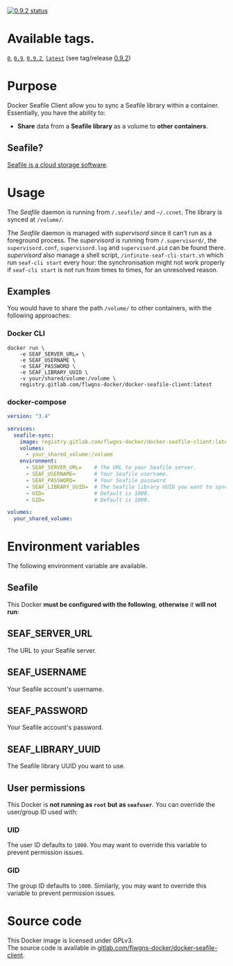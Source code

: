 [![0.9.2 status](https://gitlab.com/flwgns-docker/docker-seafile-client/badges/0.9.2/pipeline.svg)](https://gitlab.com/flwgns-docker/docker-seafile-client/commits/0.9.2)

# Available tags.

[`0`](https://gitlab.com/flwgns-docker/docker-seafile-client/tags/0.9.2),
[`0.9`](https://gitlab.com/flwgns-docker/docker-seafile-client/tags/0.9.2),
[`0.9.2`](https://gitlab.com/flwgns-docker/docker-seafile-client/tags/0.9.2),
[`latest`](https://gitlab.com/flwgns-docker/docker-seafile-client/tags/0.9.2) (see tag/release [0.9.2](https://gitlab.com/flwgns-docker/docker-seafile-client/tags/0.9.2))


# Purpose
Docker Seafile Client allow you to sync a Seafile library within a container. Essentially, you have the ability to:
* **Share** data from a **Seafile library** as a volume to **other containers**.
## Seafile?
[Seafile is a cloud storage software](https://www.seafile.com/).


# Usage
The *Seafile* daemon is running from `/.seafile/` and `~/.ccnet`.
The library is synced at `/volume/`.

The *Seafile* daemon is managed with *supervisord* since it can't run as a foreground process.
The *supervisord* is running from `/.supervisord/`, the `supervisord.conf`, `supervisord.log` and `supervisord.pid` can be found there.  
*supervisord* also manage a shell script, `/infinite-seaf-cli-start.sh` which run `seaf-cli start` every hour: the synchronisation might not work properly if `seaf-cli start` is not run from times to times, for an unresolved reason.
## Examples
You would have to share the path `/volume/` to other containers, with the following approaches:
### Docker CLI
```
docker run \ 
    -e SEAF_SERVER_URL= \
    -e SEAF_USERNAME \
    -e SEAF_PASSWORD \
    -e SEAF_LIBRARY_UUID \
    -v your/shared/volume:/volume \
    registry.gitlab.com/flwgns-docker/docker-seafile-client:latest
```
### docker-compose
```yaml
version: "3.4"

services:
  seafile-sync:
    image: registry.gitlab.com/flwgns-docker/docker-seafile-client:latest
    volumes:
      - your_shared_volume:/volume
    environment:
      - SEAF_SERVER_URL=    # The URL to your Seafile server.
      - SEAF_USERNAME=      # Your Seafile username.
      - SEAF_PASSWORD=      # Your Seafile password
      - SEAF_LIBRARY_UUID=  # The Seafile library UUID you want to sync with.
      - UID=                # Default is 1000.
      - GID=                # Default is 1000.

volumes:
  your_shared_volume:
```


# Environment variables
The following environment variable are available.

## Seafile
This Docker **must be configured with the following**, **otherwise** it **will not run**:
## SEAF_SERVER_URL
The URL to your Seafile server.
## SEAF_USERNAME
Your Seafile account's username.
## SEAF_PASSWORD
Your Seafile account's password.
## SEAF_LIBRARY_UUID
The Seafile library UUID you want to use.

## User permissions
This Docker is **not running as `root` but as `seafuser`**. You can override the user/group ID used with:
### UID
The user ID defaults to `1000`. You may want to override this variable to prevent permission issues.
### GID
The group ID defaults to `1000`. Similarly, you may want to override this variable to prevent permission issues.

# Source code
This Docker image is licensed under GPLv3.  
The source code is available in [gitlab.com/flwgns-docker/docker-seafile-client](https://gitlab.com/flwgns-docker/docker-seafile-client/).